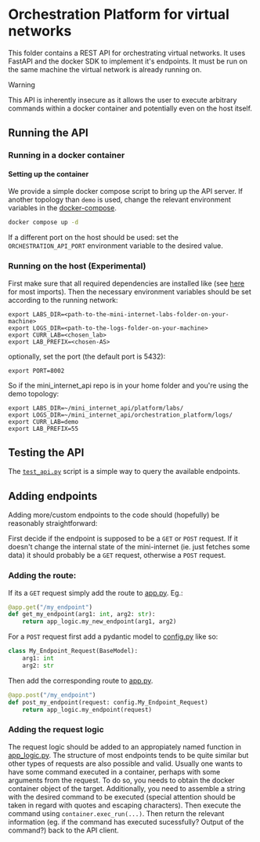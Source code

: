 # Orchestration Platform for virtual networks

This folder contains a REST API for orchestrating virtual networks. It uses FastAPI and the docker SDK to implement it's endpoints. It must be run on the same machine the virtual network is already running on.
> [!WARNING]  
> This API is inherently insecure as it allows the user to execute arbitrary commands within a docker container and potentially even on the host itself.

## Running the API
### Running in a docker container

#### Setting up the container

We provide a simple docker compose script to bring up the API server. If another topology than `demo` is used, change the relevant environment variables in the [docker-compose](docker_compose.yml).

```bash
docker compose up -d
```
If a different port on the host should be used: set the `ORCHESTRATION_API_PORT` environment variable to the desired value.

### Running on the host (Experimental)

First make sure that all required dependencies are installed like (see [here](app_logic.py) for most imports).
Then the necessary environment variables should be set according to the running network:

    export LABS_DIR=<path-to-the-mini-internet-labs-folder-on-your-machine>
    export LOGS_DIR=<path-to-the-logs-folder-on-your-machine>
    export CURR_LAB=<chosen_lab>
    export LAB_PREFIX=<chosen-AS>

optionally, set the port (the default port is 5432):

    export PORT=8002

So if the mini_internet_api repo is in your home folder and you're using the demo topology:

    export LABS_DIR=~/mini_internet_api/platform/labs/
    export LOGS_DIR=~/mini_internet_api/orchestration_platform/logs/
    export CURR_LAB=demo
    export LAB_PREFIX=55

## Testing the API

The [`test_api.py`](test_api.py) script is a simple way to query the available endpoints.

## Adding endpoints

Adding more/custom endpoints to the code should (hopefully) be reasonably straightforward:

First decide if the endpoint is supposed to be a `GET` or `POST` request. If it doesn't change the internal state of the mini-internet (ie. just fetches some data) it should probably be a `GET` request, otherwise a `POST` request. 
### Adding the route:
If its a `GET` request simply add the route to [app.py](app.py). 
Eg.:
```python
@app.get("/my_endpoint")
def get_my_endpoint(arg1: int, arg2: str):
    return app_logic.my_new_endpoint(arg1, arg2)
```

For a `POST` request first add a pydantic model to [config.py](config.py) like so:
```python
class My_Endpoint_Request(BaseModel):
    arg1: int
    arg2: str
```
Then add the corresponding route to [app.py](app.py).
```python
@app.post("/my_endpoint")
def post_my_endpoint(request: config.My_Endpoint_Request)
    return app_logic.my_endpoint(request)
```
### Adding the request logic
The request logic should be added to an appropiately named function in [app_logic.py](app_logic.py).
The structure of most endpoints tends to be quite similar but other types of requests are also possible and valid.
Usually one wants to have some command executed in a container, perhaps with some arguments from the request. To do so, you needs to obtain the docker container object of the target. Additionally, you need to assemble a string with the desired command to be executed (special attention should be taken in regard with quotes and escaping characters). Then execute the command using `container.exec_run(...)`.
Then return the relevant information (eg. if  the command has executed sucessfully? Output of the command?) back to the API client.